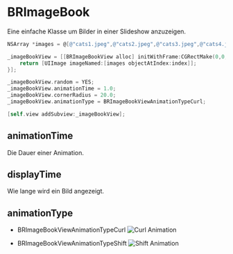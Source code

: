 BRImageBook
===========

Eine einfache Klasse um Bilder in einer Slideshow anzuzeigen.

``` objectivec
NSArray *images = @[@"cats1.jpeg",@"cats2.jpeg",@"cats3.jpeg",@"cats4.jpeg"];

_imageBookView = [[BRImageBookView alloc] initWithFrame:CGRectMake(0,0,100,100) imageCount:images.count andImageBlock:^UIImage *(int index){
    return [UIImage imageNamed:[images objectAtIndex:index]];
}];

_imageBookView.random = YES;
_imageBookView.animationTime = 1.0;
_imageBookView.cornerRadius = 20.0;
_imageBookView.animationType = BRImageBookViewAnimationTypeCurl;

[self.view addSubview:_imageBookView];
```

animationTime
------------
Die Dauer einer Animation.

displayTime
------------
Wie lange wird ein Bild angezeigt.

animationType
------------
- BRImageBookViewAnimationTypeCurl
![Curl Animation](https://dl.dropboxusercontent.com/u/362860/brimagebook_curl.png)

- BRImageBookViewAnimationTypeShift
![Shift Animation](https://dl.dropboxusercontent.com/u/362860/brimagebook_shift.png)
